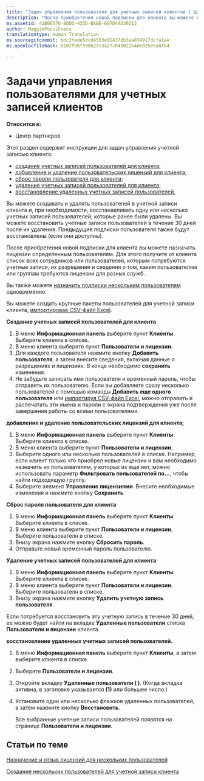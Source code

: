 ```yaml
---
title: "Задач управления пользователя для учетных записей клиентов | Центр партнеров"
description: "После приобретения новой подписки для клиента вы можете назначать лицензии определенным пользователям."
ms.assetid: 41B06576-8DDD-435D-BABB-697D4AD30213
author: MaggiePucciEvans
translationtype: Human Translation
ms.sourcegitcommit: bdc2fede5dcd4563e91437db3aa834917dcfa1ae
ms.openlocfilehash: 0102f9bf590627c3a27c045022b4de025e5a8f64

---
```


# Задачи управления пользователями для учетных записей клиентов

**Относится к:**

-  Центр партнеров

Этот раздел содержит инструкции для задач управления учетной записью клиента:

-   [создание учетных записей пользователей для клиента;](#createuseraccounts)
-   [добавление и удаление пользовательских лицензий для клиента;](#userlicensing)
-   [сброс пароля пользователя для клиента;](#resetpassword)
-   [удаление учетных записей пользователей для клиента;](#deleteuseraccounts)
-   [восстановление удаленных учетных записей пользователей.](#restoreuseraccounts)

Вы можете создавать и удалять пользователей в учетной записи клиента и, при необходимости, восстанавливать одну или несколько учетных записей пользователей, которые ранее были удалены. Вы можете восстановить учетные записи пользователей в течение 30 дней после их удаления. Предыдущие подписки пользователя также будут восстановлены (если они доступны).

После приобретения новой подписки для клиента вы можете назначать лицензии определенным пользователям. Для этого получите от клиента список всех сотрудников или пользователей, которым потребуются учетные записи, их разрешения и сведения о том, каким пользователям или группам требуются лицензии для разных служб.

Вы также можете [назначить подписки нескольким пользователям](#pc-cloud-sltn-provider-bulk-license-provisioning-for-multiple-users) одновременно.

Вы можете создать крупные пакеты пользователей для учетной записи клиента, [импортировав CSV-файл Excel](#pc-cloud-sltn-provider-adding-multiple-users-to-a-customer-account).

<a href="" id="createuseraccounts"></a>
**Создание учетных записей пользователей для клиента**

1.  В меню **Информационная панель** выберите пункт **Клиенты**. Выберите клиента в списке.
2.  В меню клиента выберите пункт **Пользователи и лицензии**.
3.  Для каждого пользователя нажмите кнопку **Добавить пользователя**, а затем внесите сведения, включая данные о разрешениях и лицензиях. В конце необходимо **сохранить** изменения.
4.  Не забудьте записать имя пользователя и временный пароль, чтобы отправить их пользователю. Если вы добавляете сразу несколько пользователей с помощью команды **Добавить еще одного пользователя** или [импортируя CSV-файл Excel](#pc-cloud-sltn-provider-adding-multiple-users-to-a-customer-account), можно отправить и распечатать эти имена и пароли с экрана подтверждения уже после завершения работы со всеми пользователями.

<a href="" id="userlicensing"></a>
**добавление и удаление пользовательских лицензий для клиента;**

1.  В меню **Информационная панель** выберите пункт **Клиенты**. Выберите клиента в списке.
2.  В меню клиента выберите пункт **Пользователи и лицензии**.
3.  Выберите одного или несколько пользователей в списке. Например, если клиент только что приобрел новые лицензии и вам необходимо назначить их пользователям, у которых их еще нет, можно использовать параметр **Фильтровать пользователей по...**, чтобы найти подходящую группу.
4.  Выберите элемент **Управление лицензиями**. Внесите необходимые изменения и нажмите кнопку **Сохранить**.

<a href="" id="resetpassword"></a>
**Сброс пароля пользователя для клиента**

1.  В меню **Информационная панель** выберите пункт **Клиенты**. Выберите клиента в списке.
2.  В меню клиента выберите пункт **Пользователи и лицензии**. Выберите пользователя в списке.
3.  Внизу экрана нажмите кнопку **Сбросить пароль**.
4.  Отправьте новый временный пароль пользователю.

<a href="" id="deleteuseraccounts"></a>
**Удаление учетных записей пользователей для клиента**

1.  В меню **Информационная панель** выберите пункт **Клиенты**. Выберите клиента в списке.
2.  В меню клиента выберите пункт **Пользователи и лицензии**. Выберите пользователя в списке.
3.  Внизу экрана нажмите кнопку **Удалить учетную запись пользователя**.

Если потребуется восстановить эту учетную запись в течение 30 дней, ее можно будет найти на вкладке **Удаленные пользователи** списка **Пользователи и лицензии** клиента.

<a href="" id="restoreuseraccounts"></a>
**восстановление удаленных учетных записей пользователей.**

1.  В меню **Информационная панель** выберите пункт **Клиенты**, а затем выберите клиента в списке.
2.  Выберите **Пользователи и лицензии**.
3.  Откройте вкладку **Удаленные пользователи ( )**. (Когда вкладка активна, в заголовке указывается **(1)** или большее число.)
4.  Установите один или несколько флажков удаленных пользователей, а затем нажмите кнопку **Восстановить**.

    Все выбранные учетные записи пользователей появятся на странице **Пользователи и лицензии**.

## Статьи по теме


[Назначение и отзыв лицензий для нескольких пользователей](bulk-license-provisioning-for-multiple-users.md)

[Создание нескольких пользователей для учетной записи клиента](adding-multiple-users-to-a-customer-account.md)

 

 






<!--HONumber=Jan17_HO2-->


